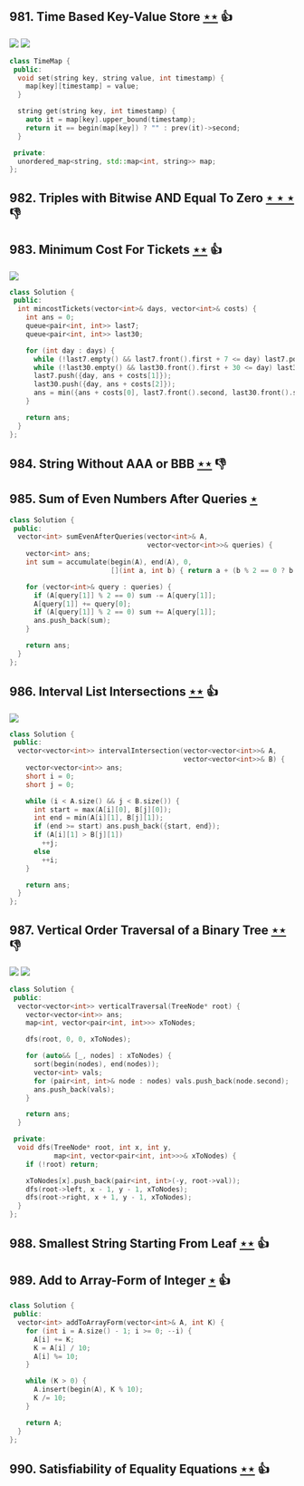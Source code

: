 ## 981. Time Based Key-Value Store [$\star\star$](https://leetcode.com/problems/time-based-key-value-store) :thumbsup:

![](https://img.shields.io/badge/-Binary%20Search-1B813E.svg?style=flat-square) ![](https://img.shields.io/badge/-Hash%20Table-7BA23F.svg?style=flat-square)

```cpp
class TimeMap {
 public:
  void set(string key, string value, int timestamp) {
    map[key][timestamp] = value;
  }

  string get(string key, int timestamp) {
    auto it = map[key].upper_bound(timestamp);
    return it == begin(map[key]) ? "" : prev(it)->second;
  }

 private:
  unordered_map<string, std::map<int, string>> map;
};
```

## 982. Triples with Bitwise AND Equal To Zero [$\star\star\star$](https://leetcode.com/problems/triples-with-bitwise-and-equal-to-zero) :thumbsdown:

## 983. Minimum Cost For Tickets [$\star\star$](https://leetcode.com/problems/minimum-cost-for-tickets) :thumbsup:

![](https://img.shields.io/badge/-Dynamic%20Programming-113285.svg?style=flat-square)

```cpp
class Solution {
 public:
  int mincostTickets(vector<int>& days, vector<int>& costs) {
    int ans = 0;
    queue<pair<int, int>> last7;
    queue<pair<int, int>> last30;

    for (int day : days) {
      while (!last7.empty() && last7.front().first + 7 <= day) last7.pop();
      while (!last30.empty() && last30.front().first + 30 <= day) last30.pop();
      last7.push({day, ans + costs[1]});
      last30.push({day, ans + costs[2]});
      ans = min({ans + costs[0], last7.front().second, last30.front().second});
    }

    return ans;
  }
};
```

## 984. String Without AAA or BBB [$\star\star$](https://leetcode.com/problems/string-without-aaa-or-bbb) :thumbsdown:

## 985. Sum of Even Numbers After Queries [$\star$](https://leetcode.com/problems/sum-of-even-numbers-after-queries)

```cpp
class Solution {
 public:
  vector<int> sumEvenAfterQueries(vector<int>& A,
                                  vector<vector<int>>& queries) {
    vector<int> ans;
    int sum = accumulate(begin(A), end(A), 0,
                         [](int a, int b) { return a + (b % 2 == 0 ? b : 0); });

    for (vector<int>& query : queries) {
      if (A[query[1]] % 2 == 0) sum -= A[query[1]];
      A[query[1]] += query[0];
      if (A[query[1]] % 2 == 0) sum += A[query[1]];
      ans.push_back(sum);
    }

    return ans;
  }
};
```

## 986. Interval List Intersections [$\star\star$](https://leetcode.com/problems/interval-list-intersections) :thumbsup:

![](https://img.shields.io/badge/-Two%20Pointers-2EA9DF.svg?style=flat-square)

```cpp
class Solution {
 public:
  vector<vector<int>> intervalIntersection(vector<vector<int>>& A,
                                           vector<vector<int>>& B) {
    vector<vector<int>> ans;
    short i = 0;
    short j = 0;

    while (i < A.size() && j < B.size()) {
      int start = max(A[i][0], B[j][0]);
      int end = min(A[i][1], B[j][1]);
      if (end >= start) ans.push_back({start, end});
      if (A[i][1] > B[j][1])
        ++j;
      else
        ++i;
    }

    return ans;
  }
};
```

## 987. Vertical Order Traversal of a Binary Tree [$\star\star$](https://leetcode.com/problems/vertical-order-traversal-of-a-binary-tree) :thumbsdown:

![](https://img.shields.io/badge/-Hash%20Table-7BA23F.svg?style=flat-square) ![](https://img.shields.io/badge/-Tree-227D51.svg?style=flat-square)

```cpp
class Solution {
 public:
  vector<vector<int>> verticalTraversal(TreeNode* root) {
    vector<vector<int>> ans;
    map<int, vector<pair<int, int>>> xToNodes;

    dfs(root, 0, 0, xToNodes);

    for (auto&& [_, nodes] : xToNodes) {
      sort(begin(nodes), end(nodes));
      vector<int> vals;
      for (pair<int, int>& node : nodes) vals.push_back(node.second);
      ans.push_back(vals);
    }

    return ans;
  }

 private:
  void dfs(TreeNode* root, int x, int y,
           map<int, vector<pair<int, int>>>& xToNodes) {
    if (!root) return;

    xToNodes[x].push_back(pair<int, int>(-y, root->val));
    dfs(root->left, x - 1, y - 1, xToNodes);
    dfs(root->right, x + 1, y - 1, xToNodes);
  }
};
```

## 988. Smallest String Starting From Leaf [$\star\star$](https://leetcode.com/problems/smallest-string-starting-from-leaf) :thumbsup:

## 989. Add to Array-Form of Integer [$\star$](https://leetcode.com/problems/add-to-array-form-of-integer) :thumbsup:

```cpp
class Solution {
 public:
  vector<int> addToArrayForm(vector<int>& A, int K) {
    for (int i = A.size() - 1; i >= 0; --i) {
      A[i] += K;
      K = A[i] / 10;
      A[i] %= 10;
    }

    while (K > 0) {
      A.insert(begin(A), K % 10);
      K /= 10;
    }

    return A;
  }
};
```

## 990. Satisfiability of Equality Equations [$\star\star$](https://leetcode.com/problems/satisfiability-of-equality-equations) :thumbsup:
